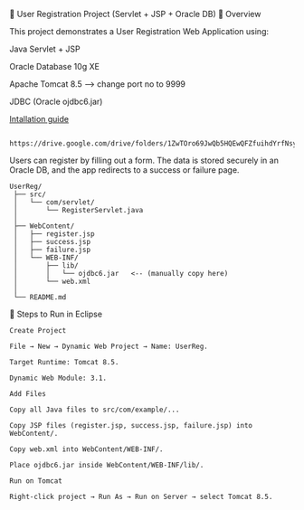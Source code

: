 📘 User Registration Project (Servlet + JSP + Oracle DB)
🔹 Overview

This project demonstrates a User Registration Web Application using:

Java Servlet + JSP

Oracle Database 10g XE

Apache Tomcat 8.5 --> change port no to 9999

JDBC (Oracle ojdbc6.jar)

[Intallation guide](https://drive.google.com/drive/folders/1ZwTOro69JwQb5HQEwQFZfuihdYrfNsyY)
                
        https://drive.google.com/drive/folders/1ZwTOro69JwQb5HQEwQFZfuihdYrfNsyY

Users can register by filling out a form. The data is stored securely in an Oracle DB, and the app redirects to a success or failure page.

    UserReg/
     ├── src/
     │   └── com/servlet/
     │       └── RegisterServlet.java
     │
     ├── WebContent/
     │   ├── register.jsp
     │   ├── success.jsp
     │   ├── failure.jsp
     │   └── WEB-INF/
     │       ├── lib/
     │       │   └── ojdbc6.jar   <-- (manually copy here)
     │       └── web.xml
     │
     └── README.md

 🔹 Steps to Run in Eclipse

    Create Project
    
    File → New → Dynamic Web Project → Name: UserReg.
    
    Target Runtime: Tomcat 8.5.
    
    Dynamic Web Module: 3.1.
    
    Add Files
    
    Copy all Java files to src/com/example/...
    
    Copy JSP files (register.jsp, success.jsp, failure.jsp) into WebContent/.
    
    Copy web.xml into WebContent/WEB-INF/.
    
    Place ojdbc6.jar inside WebContent/WEB-INF/lib/.
    
    Run on Tomcat
    
    Right-click project → Run As → Run on Server → select Tomcat 8.5.
    
